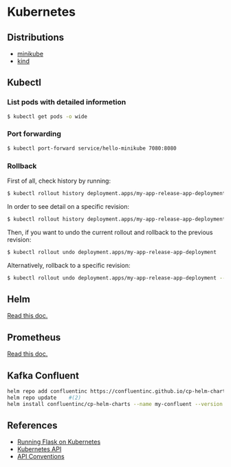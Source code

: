 # Kubernetes

## Distributions

- [minikube](distributions/minikube/README.md)
- [kind](distributions/kind/README.md)

## Kubectl

### List pods with detailed informetion
```bash
$ kubectl get pods -o wide
```

### Port forwarding
```bash
$ kubectl port-forward service/hello-minikube 7080:8080
```

### Rollback

First of all, check history by running:
```bash
$ kubectl rollout history deployment.apps/my-app-release-app-deployment
```

In order to see detail on a specific revision:
```bash
$ kubectl rollout history deployment.apps/my-app-release-app-deployment --revision=1
```

Then, if you want to undo the current rollout and rollback to the previous revision: 
```bash
$ kubectl rollout undo deployment.apps/my-app-release-app-deployment
```

Alternatively, rollback to a specific revision:
```bash
$ kubectl rollout undo deployment.apps/my-app-release-app-deployment --to-revision=1
```

## Helm

[Read this doc.](helm.md)

## Prometheus

[Read this doc.](prometheus.md)

## Kafka Confluent
```bash
helm repo add confluentinc https://confluentinc.github.io/cp-helm-charts/   #(1)
helm repo update    #(2)
helm install confluentinc/cp-helm-charts --name my-confluent --version 0.6.0    #(3)
```

## References
- [Running Flask on Kubernetes](https://testdriven.io/blog/running-flask-on-kubernetes/)
- [Kubernetes API](https://kubernetes.io/docs/reference/kubernetes-api/)
- [API Conventions](https://github.com/kubernetes/community/blob/master/contributors/devel/sig-architecture/api-conventions.md#metadata)
